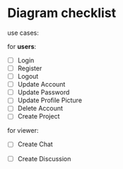 # Diagram checklist

use cases:

for **users**:

- [ ] Login
- [ ] Register
- [ ] Logout
- [ ] Update Account
- [ ] Update Password
- [ ] Update Profile Picture
- [ ] Delete Account
- [ ] Create Project
  
for viewer:

- [ ] Create Chat
- [ ] Create Discussion
  